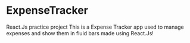# ExpenseTracker
React.Js practice project
This is a Expense Tracker app used to manage expenses and show them in fluid bars made using React.Js!
